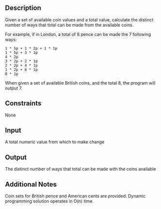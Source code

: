 ## Description
Given a set of available coin values and a total value, calculate the distinct number of ways that total can be made from the available coins.

For example, if in London, a total of 8 pence can be made the 7 following ways:
```
1 * 5p + 1 * 2p + 1 * 1p
1 * 5p + 3 * 1p
4 * 2p
3 * 2p + 2 * 1p
2 * 2p + 4 * 1p
1 * 2p + 6 * 1p
8 * 1p
```
When given a set of available British coins, and the total 8, the program will output 7.

## Constraints
None

## Input
A total numeric value from which to make change

## Output
The distinct number of ways that total can be made with the coins available

## Additional Notes
Coin sets for British pence and American cents are provided.
Dynamic programming solution operates in O(n) time.
